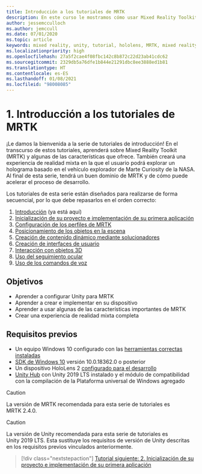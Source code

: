 ```yaml
---
title: Introducción a los tutoriales de MRTK
description: En este curso le mostramos cómo usar Mixed Reality Toolkit (MRTK) para crear una aplicación de realidad mixta desde cero.
author: jessemcculloch
ms.author: jemccull
ms.date: 07/01/2020
ms.topic: article
keywords: mixed reality, unity, tutorial, hololens, MRTK, mixed reality toolkit, solvers, eye-tracking, voice commands
ms.localizationpriority: high
ms.openlocfilehash: 27a5f2cae4f08fbc142c8b872c22d23ab41cdc62
ms.sourcegitcommit: 2329db5a76dfe1b844e21291dbc8ee3888ed1b81
ms.translationtype: HT
ms.contentlocale: es-ES
ms.lasthandoff: 01/08/2021
ms.locfileid: "98008085"
---
```

# <a name="1-introduction-to-the-mrtk-tutorials"></a>1. Introducción a los tutoriales de MRTK

¡Le damos la bienvenida a la serie de tutoriales de introducción! En el transcurso de estos tutoriales, aprenderá sobre Mixed Reality Toolkit (MRTK) y algunas de las características que ofrece. También creará una experiencia de realidad mixta en la que el usuario podrá explorar un holograma basado en el vehículo explorador de Marte Curiosity de la NASA. Al final de esta serie, tendrá un buen dominio de MRTK y de cómo puede acelerar el proceso de desarrollo.

Los tutoriales de esta serie están diseñados para realizarse de forma secuencial, por lo que debe repasarlos en el orden correcto:

1. [Introducción](mr-learning-base-01.md) (ya está aquí)
2. [Inicialización de su proyecto e implementación de su primera aplicación](mr-learning-base-02.md)
3. [Configuración de los perfiles de MRTK](mr-learning-base-03.md)
4. [Posicionamiento de los objetos en la escena](mr-learning-base-04.md)
5. [Creación de contenido dinámico mediante solucionadores](mr-learning-base-05.md)
6. [Creación de interfaces de usuario](mr-learning-base-06.md)
7. [Interacción con objetos 3D](mr-learning-base-07.md)
8. [Uso del seguimiento ocular](mr-learning-base-08.md)
9. [Uso de los comandos de voz](mr-learning-base-09.md)

## <a name="objectives"></a>Objetivos

* Aprender a configurar Unity para MRTK
* Aprender a crear e implementar en su dispositivo
* Aprender a usar algunas de las características importantes de MRTK
* Crear una experiencia de realidad mixta completa

## <a name="prerequisites"></a>Requisitos previos

* Un equipo Windows 10 configurado con las [herramientas correctas instaladas](../../install-the-tools.md)
* [SDK de Windows 10](https://developer.microsoft.com/windows/downloads/windows-10-sdk/) versión 10.0.18362.0 o posterior
* Un dispositivo HoloLens 2 [configurado para el desarrollo](../../platform-capabilities-and-apis/using-visual-studio.md#enabling-developer-mode)
* <a href="https://docs.unity3d.com/Manual/GettingStartedInstallingHub.html" target="_blank">Unity Hub</a> con Unity 2019 LTS instalado y el módulo de compatibilidad con la compilación de la Plataforma universal de Windows agregado

> [!CAUTION]
> La versión de MRTK recomendada para esta serie de tutoriales es MRTK 2.4.0.

> [!CAUTION]
> La versión de Unity recomendada para esta serie de tutoriales es Unity 2019 LTS. Esta sustituye los requisitos de versión de Unity descritas en los requisitos previos vinculados anteriormente.

> [!div class="nextstepaction"]
> [Tutorial siguiente: 2. Inicialización de su proyecto e implementación de su primera aplicación](mr-learning-base-02.md)

